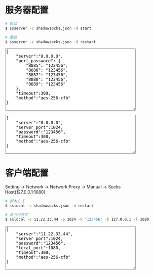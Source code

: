 # 服务器配置
```sh
# 启动
$ ssserver -c shadowsocks.json -d start

# 重启
$ ssserver -c shadowsocks.json -d restart
```

<form>
<textarea rows="13" cols="50">
{
    "server":"0.0.0.0",
    "port_password": {
        "8885": "123456",
        "8886": "123456",
        "8887": "123456",
        "8888": "123456",
        "8889": "123456"
    },
    "timeout":300,
    "method":"aes-256-cfb"
}
</textarea>
</form>

<form>
<textarea rows="8" cols="50">
{
    "server":"0.0.0.0",
    "server_port":1024,
    "password":"123456",
    "timeout":300,
    "method":"aes-256-cfb"
}
</textarea>
</form>

# 客户端配置
Setting -> Network -> Network Proxy -> Manual -> Socks Host(127.0.0.1:1080)
```sh
# 脚本方式
$ sslocal -c shadowsocks.json -d restart

# 命令行方式
$ sslocal -s 11.22.33.44 -p 1024 -k "123456" -b 127.0.0.1 -l 1080
```

<form>
<textarea rows="9" cols="50">
{
    "server":"11.22.33.44",
    "server_port":1024,
    "password":"123456",
    "local_port":1080,
    "timeout":300,
    "method":"aes-256-cfb"
}
</textarea>
</form>
